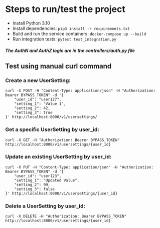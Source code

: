 # Steps to run/test the project

- Install Python 3.10
- Install dependencies: `pip3 install -r requirements.txt`
- Build and run the service containers: `docker-compose up --build`
- Run integration tests: `pytest test_integration.py`

##### The AuthN and AuthZ logic are in the controllers/auth.py file

## Test using manual curl command

### Create a new UserSetting:
```
curl -X POST -H "Content-Type: application/json" -H "Authorization: Bearer BYPASS_TOKEN" -d '{
    "user_id": "user127",
    "setting_1": "Value 1",
    "setting_2": 42,
    "setting_3": true
}' http://localhost:8000/v1/usersettings/
```

### Get a specific UserSetting by user_id:
```
curl -X GET -H "Authorization: Bearer BYPASS_TOKEN" http://localhost:8000/v1/usersettings/{user_id}
```

### Update an existing UserSetting by user_id:
```
curl -X PUT -H "Content-Type: application/json" -H "Authorization: Bearer BYPASS_TOKEN" -d '{
    "user_id": "user123",
    "setting_1": "Updated Value",
    "setting_2": 99,
    "setting_3": false
}' http://localhost:8000/v1/usersettings/{user_id}
```

### Delete a UserSetting by user_id:
```
curl -X DELETE -H "Authorization: Bearer BYPASS_TOKEN" http://localhost:8000/v1/usersettings/{user_id}
```
